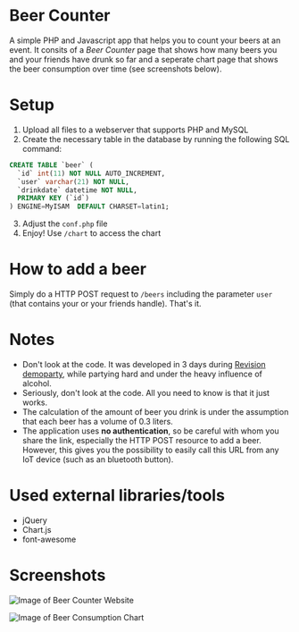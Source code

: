 # Beer Counter

A simple PHP and Javascript app that helps you to count your beers at an event. It consits of a *Beer Counter* page that shows how many beers you and your friends have drunk so far and a seperate chart page that shows the beer consumption over time (see screenshots below).

# Setup

1. Upload all files to a webserver that supports PHP and MySQL
2. Create the necessary table in the database by running the following SQL command:

```sql
CREATE TABLE `beer` (
  `id` int(11) NOT NULL AUTO_INCREMENT,
  `user` varchar(21) NOT NULL,
  `drinkdate` datetime NOT NULL,
  PRIMARY KEY (`id`)
) ENGINE=MyISAM  DEFAULT CHARSET=latin1;
```

3. Adjust the `conf.php` file
4. Enjoy! Use `/chart` to access the chart

# How to add a beer
Simply do a HTTP POST request to `/beers` including the parameter `user` (that contains your or your friends handle). That's it.

# Notes
* Don't look at the code. It was developed in 3 days during [Revision demoparty](http://www.revision-party.net), while partying hard and under the heavy influence of alcohol.
* Seriously, don't look at the code. All you need to know is that it just works.
* The calculation of the amount of beer you drink is under the assumption that each beer has a volume of 0.3 liters.
* The application uses **no authentication**, so be careful with whom you share the link, especially the HTTP POST resource to add a beer. However, this gives you the possibility to easily call this URL from any IoT device (such as an bluetooth button).

# Used external libraries/tools
* jQuery
* Chart.js
* font-awesome

# Screenshots

![Image of Beer Counter Website](https://cloud.githubusercontent.com/assets/2188617/14082549/e194c3ec-f510-11e5-8cc8-6e84d9d407cc.png)

![Image of Beer Consumption Chart](https://cloud.githubusercontent.com/assets/2188617/14082542/dcff46fe-f510-11e5-9a1e-a65391a7ba44.png)
